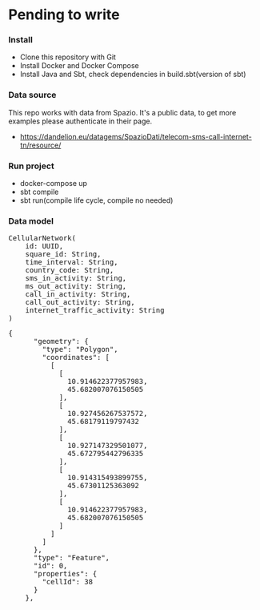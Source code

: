 # Pending to write

### Install 

* Clone this repository with Git
* Install Docker and Docker Compose
* Install Java and Sbt, check dependencies in build.sbt(version of sbt)

### Data source

This repo works with data from Spazio. It's a public data, to get more examples please
authenticate in their page.
* https://dandelion.eu/datagems/SpazioDati/telecom-sms-call-internet-tn/resource/

### Run project

* docker-compose up
* sbt compile 
* sbt run(compile life cycle, compile no needed)

### Data model

<pre>
CellularNetwork(
    id: UUID,
    square_id: String,
    time_interval: String,
    country_code: String,
    sms_in_activity: String,
    ms_out_activity: String,
    call_in_activity: String,
    call_out_activity: String,
    internet_traffic_activity: String
)
</pre>

<pre lang="JSON">
{
      "geometry": {
        "type": "Polygon",
        "coordinates": [
          [
            [
              10.914622377957983,
              45.682007076150505
            ],
            [
              10.927456267537572,
              45.68179119797432
            ],
            [
              10.927147329501077,
              45.672795442796335
            ],
            [
              10.914315493899755,
              45.67301125363092
            ],
            [
              10.914622377957983,
              45.682007076150505
            ]
          ]
        ]
      },
      "type": "Feature",
      "id": 0,
      "properties": {
        "cellId": 38
      }
    },
    
</pre>


